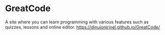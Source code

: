 # GreatCode
A site where you can learn programming with various features such as quizzes, lessons and online editor.
https://dinuionirinel.github.io/GreatCode/
